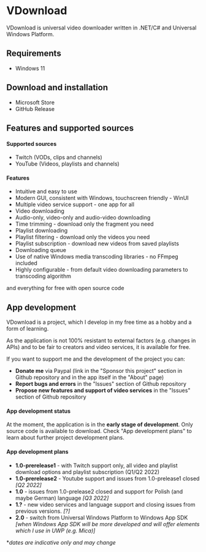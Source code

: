 # VDownload
VDownload is universal video downloader written in .NET/C# and Universal Windows Platform.



## Requirements
- Windows 11



## Download and installation
- Microsoft Store
- GitHub Release



## Features and supported sources

#### Supported sources
- Twitch (VODs, clips and channels)
- YouTube (Videos, playlists and channels)


#### Features

- Intuitive and easy to use
- Modern GUI, consistent with Windows, touchscreen friendly - WinUI
- Multiple video service support - one app for all
- Video downloading
- Audio-only, video-only and audio-video downloading
- Time trimming - download only the fragment you need
- Playlist downloading
- Playlist filtering - download only the videos you need
- Playlist subscription - download new videos from saved playlists
- Downloading queue
- Use of native Windows media transcoding libraries - no FFmpeg included
- Highly configurable - from default video downloading parameters to transcoding algorithm

and everything for free with open source code



## App development

VDownload is a project, which I develop in my free time as a hobby and a form of learning.

As the application is not 100% resistant to external factors (e.g. changes in APIs) and to be fair to creators and video services, it is available for free. 

If you want to support me and the development of the project you can:
- **Donate me** via Paypal (link in the "Sponsor this project" section in Github repository and in the app itself in the "About" page)
- **Report bugs and errors** in the "Issues" section of Github repository
- **Propose new features and support of video services** in the "Issues" section of Github repository


#### App development status

At the moment, the application is in the **early stage of development**. Only source code is available to download. Check "App development plans" to learn about further project development plans.


#### App development plans

- **1.0-prerelease1** - with Twitch support only, all video and playlist download options and playlist subscription (Q1/Q2 2022)
- **1.0-prerelease2** - Youtube support and issues from 1.0-prelease1 closed *[Q2 2022]*
- **1.0** - issues from 1.0-prelease2 closed and support for Polish (and maybe German) language *[Q3 2022]*
- **1.?** - new video services and language support and closing issues from previous versions. *[?]*
- **2.0** - switch from Universal Windows Platform to Windows App SDK *[when Windows App SDK will be more developed and will offer elements which I use in UWP (e.g. Mica)]*

**dates are indicative only and may change* 
